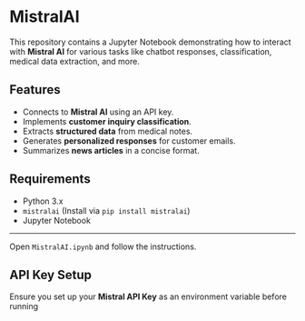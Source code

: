 # MistralAI

This repository contains a Jupyter Notebook demonstrating how to interact with **Mistral AI** for various tasks like chatbot responses, classification, medical data extraction, and more.

## Features
- Connects to **Mistral AI** using an API key.
- Implements **customer inquiry classification**.
- Extracts **structured data** from medical notes.
- Generates **personalized responses** for customer emails.
- Summarizes **news articles** in a concise format.

## Requirements
- Python 3.x
- `mistralai` (Install via `pip install mistralai`)
- Jupyter Notebook

------------------------------------------------------

Open `MistralAI.ipynb` and follow the instructions.

## API Key Setup
Ensure you set up your **Mistral API Key** as an environment variable before running
